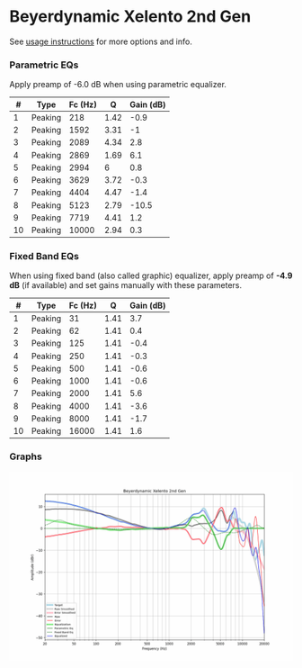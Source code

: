 # Beyerdynamic Xelento 2nd Gen
See [usage instructions](https://github.com/jaakkopasanen/AutoEq#usage) for more options and info.

### Parametric EQs
Apply preamp of -6.0 dB when using parametric equalizer.

|   # | Type    |   Fc (Hz) |    Q |   Gain (dB) |
|-----|---------|-----------|------|-------------|
|   1 | Peaking |       218 | 1.42 |        -0.9 |
|   2 | Peaking |      1592 | 3.31 |        -1   |
|   3 | Peaking |      2089 | 4.34 |         2.8 |
|   4 | Peaking |      2869 | 1.69 |         6.1 |
|   5 | Peaking |      2994 | 6    |         0.8 |
|   6 | Peaking |      3629 | 3.72 |        -0.3 |
|   7 | Peaking |      4404 | 4.47 |        -1.4 |
|   8 | Peaking |      5123 | 2.79 |       -10.5 |
|   9 | Peaking |      7719 | 4.41 |         1.2 |
|  10 | Peaking |     10000 | 2.94 |         0.3 |

### Fixed Band EQs
When using fixed band (also called graphic) equalizer, apply preamp of **-4.9 dB** (if available) and set gains manually with these parameters.

|   # | Type    |   Fc (Hz) |    Q |   Gain (dB) |
|-----|---------|-----------|------|-------------|
|   1 | Peaking |        31 | 1.41 |         3.7 |
|   2 | Peaking |        62 | 1.41 |         0.4 |
|   3 | Peaking |       125 | 1.41 |        -0.4 |
|   4 | Peaking |       250 | 1.41 |        -0.3 |
|   5 | Peaking |       500 | 1.41 |        -0.6 |
|   6 | Peaking |      1000 | 1.41 |        -0.6 |
|   7 | Peaking |      2000 | 1.41 |         5.6 |
|   8 | Peaking |      4000 | 1.41 |        -3.6 |
|   9 | Peaking |      8000 | 1.41 |        -1.7 |
|  10 | Peaking |     16000 | 1.41 |         1.6 |

### Graphs
![](./Beyerdynamic%20Xelento%202nd%20Gen.png)
